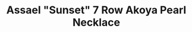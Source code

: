---
title: Assael "Sunset" 7 Row Akoya Pearl Necklace
description: |
  Assael Sunset 7 Row Akoya Cultured Pearl Necklace with Diamond pave spheres placed intermittently.
specs: |
  570 Japanese Akoya Cultured Pearls, 6 - 8 1/2mm. Diamond pave spheres, 3.52 ctw. 18K Yellow Gold Clasp.
images:
  - image_path: /uploads/assael-sunset-7-row-akoya-pearl-necklace.jpg
_category:
order_number: 1
categories:
  - necklaces
---